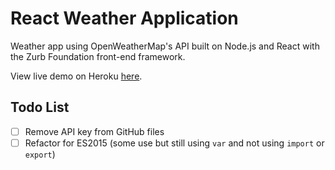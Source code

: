 # React Weather Application

Weather app using OpenWeatherMap's API built on Node.js and React with the Zurb Foundation front-end framework.

View live demo on Heroku [here](http://ancient-stream-21186.herokuapp.com/).

## Todo List

- [ ] Remove API key from GitHub files
- [ ] Refactor for ES2015 (some use but still using `var` and not using `import` or `export`)

